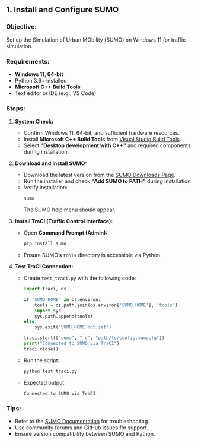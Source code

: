 ## **1. Install and Configure SUMO**

### **Objective:**

Set up the Simulation of Urban MObility (SUMO) on Windows 11 for traffic simulation.

### **Requirements:**

- **Windows 11, 64-bit**
- Python 3.6+ installed
- **Microsoft C++ Build Tools**
- Text editor or IDE (e.g., VS Code)

### **Steps:**

1. **System Check:**

   - Confirm Windows 11, 64-bit, and sufficient hardware resources.
   - Install **Microsoft C++ Build Tools** from [Visual Studio Build Tools](https://visualstudio.microsoft.com/downloads/#build-tools-for-visual-studio-2022).
   - Select **"Desktop development with C++"** and required components during installation.

2. **Download and Install SUMO:**

   - Download the latest version from the [SUMO Downloads Page](https://sumo.dlr.de/docs/Downloads.php).
   - Run the installer and check **"Add SUMO to PATH"** during installation.
   - Verify installation:
     ```bash
     sumo
     ```
     The SUMO help menu should appear.

3. **Install TraCI (Traffic Control Interface):**

   - Open **Command Prompt (Admin):**
     ```bash
     pip install sumo
     ```
   - Ensure SUMO’s `tools` directory is accessible via Python.

4. **Test TraCI Connection:**

   - Create `test_traci.py` with the following code:

     ```python
     import traci, os

     if 'SUMO_HOME' in os.environ:
         tools = os.path.join(os.environ['SUMO_HOME'], 'tools')
         import sys
         sys.path.append(tools)
     else:
         sys.exit("SUMO_HOME not set")

     traci.start(["sumo", "-c", "path/to/config.sumocfg"])
     print("Connected to SUMO via TraCI")
     traci.close()
     ```

   - Run the script:
     ```bash
     python test_traci.py
     ```
   - Expected output:
     ```
     Connected to SUMO via TraCI
     ```

### **Tips:**

- Refer to the [SUMO Documentation](https://sumo.dlr.de/docs/) for troubleshooting.
- Use community forums and GitHub issues for support.
- Ensure version compatibility between SUMO and Python.
